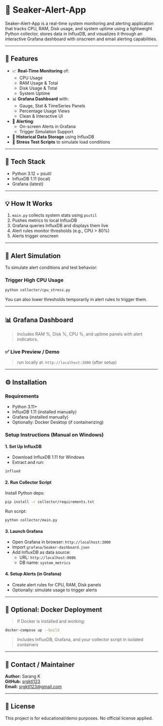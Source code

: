 # 🚨 Seaker-Alert-App

Seaker-Alert-App is a real-time system monitoring and alerting application that tracks CPU, RAM, Disk usage, and system uptime using a lightweight Python collector, stores data in InfluxDB, and visualizes it through an interactive Grafana dashboard with onscreen and email alerting capabilities.

---

## 📌 Features

- 📈 **Real-Time Monitoring** of:
  - CPU Usage
  - RAM Usage & Total
  - Disk Usage & Total
  - System Uptime
- 📊 **Grafana Dashboard** with:
  - Gauge, Stat & TimeSeries Panels
  - Percentage Usage Views
  - Clean & Interactive UI
- 🔔 **Alerting**:
  - On-screen Alerts in Grafana
  - Trigger Simulation Support
- 💾 **Historical Data Storage** using InfluxDB
- 🧪 **Stress Test Scripts** to simulate load conditions

---

## 🚀 Tech Stack

- Python 3.12 + psutil
- InfluxDB 1.11 (local)
- Grafana (latest)

---


## 💡 How It Works

1. `main.py` collects system stats using `psutil`
2. Pushes metrics to local InfluxDB
3. Grafana queries InfluxDB and displays them live
4. Alert rules monitor thresholds (e.g., CPU > 80%)
5. Alerts trigger onscreen

---

## 🧪 Alert Simulation

To simulate alert conditions and test behavior:

### Trigger High CPU Usage
```bash
python collector/cpu_stress.py
```


You can also lower thresholds temporarily in alert rules to trigger them.

---

## 📊 Grafana Dashboard

> Includes RAM %, Disk %, CPU %, and uptime panels with alert indicators.

### ✅ Live Preview / Demo

> run locally at: `http://localhost:3000` (after setup)

---

## ⚙️ Installation

### Requirements
- Python 3.11+
- InfluxDB 1.11 (installed manually)
- Grafana (installed manually)
- Optionally: Docker Desktop (if containerizing)

### Setup Instructions (Manual on Windows)

#### 1. Set Up InfluxDB

- Download InfluxDB 1.11 for Windows
- Extract and run:
```bash
influxd
```

#### 2. Run Collector Script

Install Python deps:
```bash
pip install -r collector/requirements.txt
```

Run script:
```bash
python collector/main.py
```

#### 3. Launch Grafana

- Open Grafana in browser: `http://localhost:3000`
- Import `grafana/Seaker-dashboard.json`
- Add InfluxDB as data source:
  - URL: `http://localhost:8086`
  - DB name: `system_metrics`

#### 4. Setup Alerts (in Grafana)

- Create alert rules for CPU, RAM, Disk panels
- Optionally: simulate usage to trigger alerts

---

## 🐳 Optional: Docker Deployment

> If Docker is installed and working:

```bash
docker-compose up --build
```

> Includes InfluxDB, Grafana, and your collector script in isolated containers

---

## 📧 Contact / Maintainer

**Author:** Sarang K  
**GitHub:** [srgktl123](https://github.com/srgktl123)  
**Email:** srgktl123@gmail.com

---

## 📃 License

This project is for educational/demo purposes. No official license applied.
